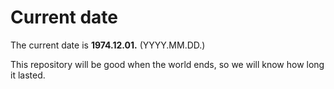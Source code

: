 # Current date

The current date is **1974.12.01.** (YYYY.MM.DD.)

This repository will be good when the world ends, so we will know how long it lasted.